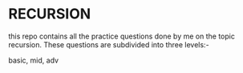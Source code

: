 # RECURSION
this repo contains all the practice questions done by me on the topic recursion. These questions are subdivided into three levels:-

basic, mid, adv
